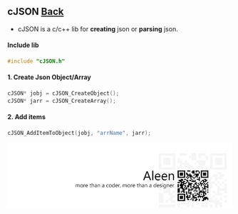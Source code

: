 ## cJSON [Back](./../c.md)

- cJSON is a c/c++ lib for **creating** json or **parsing** json.

#### Include lib

```c
#include "cJSON.h"
```

#### 1. Create Json Object/Array

```c
cJSON* jobj = cJSON_CreateObject();
cJSON* jarr = cJSON_CreateArray();
```

#### 2. Add items

```c
cJSON_AddItemToObject(jobj, "arrName", jarr);
```

<a href="http://aleen42.github.io/" target="_blank" ><img src="./../../../pic/tail.gif"></a>
